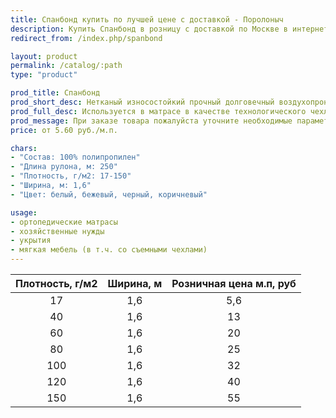 ```yaml
---
title: Спанбонд купить по лучшей цене с доставкой - Поролоныч
description: Купить Спанбонд в розницу с доставкой по Москве в интернет-магазине Поролоныча.
redirect_from: /index.php/spanbond

layout: product
permalink: /catalog/:path
type: "product"

prod_title: Спанбонд
prod_short_desc: Нетканый износостойкий прочный долговечный воздухопроницаемый материал.
prod_full_desc: Используется в матрасе в качестве технологического чехла, для укрытия посевов, дачных теплиц, для защиты от неблагоприятных погодных условий, при пошиве медицинской одежды и одноразового постельного белья. Материал легок и защищает мягкие наполнители матраса от изнашивания. <b>Спанбонд</b> равномерно распределяет вес на пружины блока.
prod_message: При заказе товара пожалуйста уточните необходимые параметры (плотность, цвет и количество).
price: от 5.60 руб./м.п.

chars:
- "Состав: 100% полипропилен"
- "Длина рулона, м: 250"
- "Плотность, г/м2: 17-150"
- "Ширина, м: 1,6"
- "Цвет: белый, бежевый, черный, коричневый"

usage:
- ортопедические матрасы
- хозяйственные нужды
- укрытия
- мягкая мебель (в т.ч. со съемными чехлами)
---
```

| Плотность, г/м2 | Ширина, м | Розничная цена м.п, руб |
|:--:|:--:|:--:|
|17|1,6|5,6|
|40|1,6|13|
|60|1,6|20|
|80|1,6|25|
|100|1,6|32|
|120|1,6|40|
|150|1,6|55|